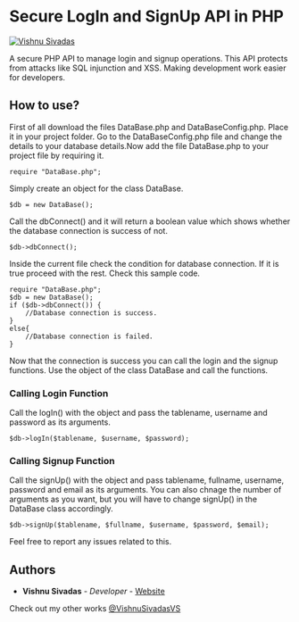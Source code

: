 # Secure LogIn and SignUp API in PHP
[![Vishnu Sivadas](https://www.vishnusivadas.com/github/codequality.svg?style=flat)](https://github.com/VishnuSivadasVS)



A secure PHP API to manage login and signup operations. This API protects from attacks like SQL injunction and XSS. Making development work easier for developers.

## How to use?
First of all download the files DataBase.php and DataBaseConfig.php. Place it in your project folder. Go to the DataBaseConfig.php file and change the details to your database details.Now add the file DataBase.php to your project file by requiring it.
```
require "DataBase.php";
```
Simply create an object for the class DataBase.
```
$db = new DataBase();
```
Call the dbConnect() and it will return a boolean value which shows whether the database connection is success of not. 
```
$db->dbConnect();
```
Inside the current file check the condition for database connection. If it is true proceed with the rest. Check this sample code.
```
require "DataBase.php";
$db = new DataBase();
if ($db->dbConnect()) {
    //Database connection is success.
}
else{
    //Database connection is failed.
}
```
Now that the connection is success you can call the login and the signup functions. Use the object of the class DataBase and call the functions.

### Calling Login Function
Call the logIn() with the object and pass the tablename, username and password as its arguments.
```
$db->logIn($tablename, $username, $password);
```

### Calling Signup Function
Call the signUp() with the object and pass tablename, fullname, username, password and email as its arguments. You can also chnage the number of arguments as you want, but you will have to change signUp() in the DataBase class accordingly.

```
$db->signUp($tablename, $fullname, $username, $password, $email);
```

Feel free to report any issues related to this.

## Authors

* **Vishnu Sivadas** - *Developer* - [Website](https://www.vishnusivadas.com/)

Check out my other works [@VishnuSivadasVS](https://github.com/VishnuSivadasVS)
